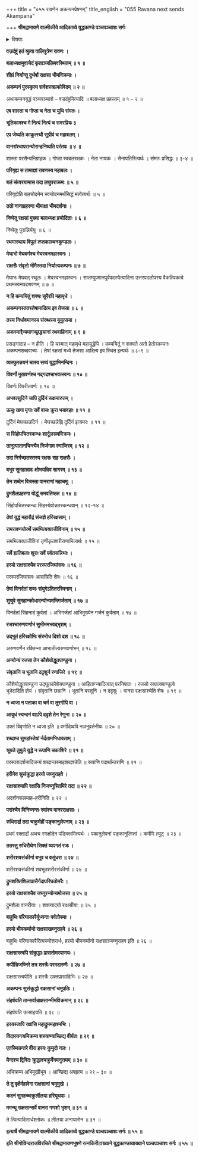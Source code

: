 +++
title = "०५५ रावणेन अकम्पनप्रेषणम्"
title_english = "055 Ravana next sends Akampana"

+++
**श्रीमद्रामायणे वाल्मीकीये आदिकाव्ये युद्धकाण्डे पञ्चपञ्चाशः सर्गः**


<details><summary>विषयाः</summary>

रावणप्रेरणयाऽकंपने नरणायनिर्याणम् ॥ १ ॥ वानरराक्षससेनयोर्महायुद्धम् ॥ २ ॥

</details>




**वज्रदंष्ट्रं हतं श्रुत्वा वालिपुत्रेण रावणः ।**

**बलाध्यक्षमुवाचेदं कृताञ्जलिमवस्थितम् ॥ १ ॥**

**शीघ्रं निर्यान्तु दुर्धर्षा राक्षसा भीमविक्रमाः ।**

**अकम्पनं पुरस्कृत्य सर्वशस्त्रप्रकोविदम् ॥ २ ॥**

अथाकम्पनयुद्धं पञ्चपञ्चाशे – वज्रदंष्ट्रमित्यादि ॥ बलाध्यक्ष प्रहस्तम् ॥ १ – २ ॥



**एष शास्ता च गोप्ता च नेता च युधि संमतः ।**

**भूतिकामश्च मे नित्यं नित्यं च समरप्रियः ३**

**एप जेष्यति काकुत्स्थौ सुग्रीवं च महाबलम् ।**

**वानरांश्चापरान्घोरान्हनिष्यति परंतपः ॥ ४ ॥**

शास्ता परसैन्यनिग्राहक । गोप्ता स्वबलरक्षकः । नेता नायकः । सेनापतिरित्यर्थः । संमतः प्रसिद्धः ॥ ३-४ ॥



**परिगृह्य स तामाज्ञां रावणस्य महाबलः ।**

**बलं संत्वरयामास तदा लघुपराक्रमः ॥ ५ ॥**

परिगृह्येति बलचोदनेन स्वचोदनमर्थसिद्धं मत्वेत्यर्थः ॥ ५ ॥

**ततो नानाप्रहरणा भीमाक्षा भीमदर्शनाः ।**

**निष्पेतू रक्षसां मुख्या बलाध्यक्ष प्रचोदिताः ॥ ६ ॥**

निष्पेतुः पुरान्निर्ययुः ॥ ६ ॥



**रथमास्थाय विपुलं तप्तकाञ्चनकुण्डलः ।**

**मेघाभो मेघवर्णश्च मेघस्वनमहास्वनः ।**

**राक्षसैः संवृतो भीमैस्तदा निर्यात्यकम्पनः ॥ ७ ॥**

मेघाभः मेघवत् स्थूलः । मेघस्वनमहास्वनः । सप्तम्युपमानपूर्वपदस्येत्यादिना उत्तरपदलोपस्य वैकल्पिकत्वे प्रथमस्वनपदश्रवणम् ॥ ७ ॥



**न हि कम्पयितुं शक्यः सुरैरपि महामृधे ।**

**अकम्पनस्ततस्तेषामादित्य इव तेजसा ॥ ८ ॥**

**तस्य निर्धावमानस्य संरब्धस्य युयुत्सया ।**

**अकस्माद्दैन्यमागच्छ्रद्धयानां रथवाहिनाम् ॥ ९ ॥**

प्रसङ्गादाह – न हीति । हि यस्मात् महामृधे महायुद्धेपि । कम्पयितुं न शक्यते अतो हेतोरकम्पनः अकम्पनशब्दवाच्यः । तेषां रक्षसां मध्ये तेजसा आदित्य इव स्थित इत्यर्थः ॥ ८-९ ॥



**व्यस्फुरन्नयनं चास्य सव्यं युद्धाभिनन्दिनः ।**

**विवर्णो मुखवर्णश्च गद्गदश्चाभवत्स्वनः ॥ १० ॥**

विवर्णः विपरीतवर्णः ॥ १० ॥



**अभवत्सुदिने चापि दुर्दिनं रूक्षमारुतम् ।**

**ऊचुः खगा मृगाः सर्वे वाचः क्रूरा भयावहाः ॥ ११ ॥**

दुर्दिनं मेघच्छन्नदिनं । मेघच्छन्नेह्नि दुर्दिनं इत्यमरः ॥ ११ ॥



**स सिंहोपचितस्कन्धः शार्दूलसमविक्रमः ।**

**तानुत्पातानचिन्त्यैव निर्जगाम रणाजिरम् ॥ १२ ॥**

**तदा निर्गच्छतस्तस्य रक्षसः सह राक्षसैः ।**

**बभूव सुमहान्नादः क्षोभयन्निव सागरम् ॥ १३ ॥**

**तेन शब्देन वित्रस्ता वानराणां महाचमूः ।**

**द्रुमशैलप्रहरणा योद्धुं समवतिष्ठत ॥ १४ ॥**

सिंहोपचितस्कन्धः सिंहस्येवोन्नतस्कन्धवान् ॥ १२-१४ ॥



**तेषां युद्धं महारौद्रं संजज्ञे हरिरक्षसाम् ।**

**रामरावणयोरर्थे समभित्यक्तजीविनाम् ॥ १५ ॥**

समभित्यक्तजीविनां तृणीकृतशरीराणामित्यर्थः ॥ १५ ॥



**सर्वे ह्यतिबलाः शूराः सर्वे पर्वतसन्निभाः ।**

**हरयो राक्षसाश्चैव परस्परजिघांसवः ॥ १६ ॥**

परस्परजिघांसवः आसन्निति शेषः ॥ १६ ॥



**तेषां विनर्दतां शब्दः संयुगेऽतितरस्विनाम् ।**

**शुश्रुवे सुमहान्क्रोधादन्योन्यमभिगर्जताम् ॥ १७ ॥**

विनर्दतां सिंहनादं कुर्वतां । अभिगर्जतां आभिमुख्येन गर्जनं कुर्वताम् ॥ १७ ॥



**रजश्चारुणवर्णाभं सुभीममभवद्भृशम् ।**

**उद्भूतं हरिरक्षोभिः संरुरोध दिशो दश ॥ १८ ॥**

अरुणवर्णेन रक्तिम्ना आभातीत्यरुणवर्णाभम् ॥ १८ ॥



**अन्योन्यं रजसा तेन कौशेयोद्धूतपाण्डुना ।**

**संवृतानि च भूतानि ददृशुर्न रणाजिरे ॥ १९ ॥**

कौशेयोद्धूतपाण्डुना उद्घूतकौशेयपाण्डुना । आहिताग्न्यादित्वात् परनिपातः । रजसो रक्तत्वपाण्डुत्वे भूभेदादिति ज्ञेयं । संवृतानि छन्नानि । भूतानि वस्तूनि । न ददृशुः । वानरा राक्षसाश्चेति शेषः ॥ १९ ॥



**न ध्वजा न पताका वा चर्म वा तुरगोपि वा ।**

**आयुधं स्यन्दनं वाऽपि ददृशे तेन रेणुना ॥ २० ॥**

उक्तं विवृणोति न ध्वजा इति ॥ वर्मादिष्वपि नञनुवर्तनीयः ॥ २० ॥



**शब्दश्च सुमहांस्तेषां र्नर्दतामभिधावताम् ।**

**श्रूयते तुमुले युद्धे न रूपाणि चकाशिरे ॥ २१ ॥**

परस्परादर्शनादिजन्यं शब्दान्तरमाहशब्दश्चेति ॥ रूपाणि पदार्थान्तराणि ॥ २१ ॥



**हरीनेव सुसंक्रुद्धा हरयो जघ्नुराहवे ।**

**राक्षसाश्चापि रक्षांसि निजघ्नुस्तिमिरे तदा ॥ २२ ॥**

अदर्शनफलमाह–हरीनिति ॥ २२ ॥



**परांश्चैव विनिघ्नन्तः स्वांश्च वानरराक्षसाः ।**

**रुधिरार्द्रा तदा चक्रुर्महीं पङ्कानुलेपनाम् ॥ २३ ॥**

प्रथमं रक्तार्द्रां अथच रणक्षोदेन पङ्क्लिमित्यर्थः । पकानुलेपनां पङ्कानुलिप्तां । कर्मणि ल्युट् ॥ २३ ॥



**ततस्तु रुधिरौघेण सिक्तं व्यपगतं रजः ।**

**शरीरशवसंकीर्णा बभूव च वसुंधरा ॥ २४ ॥**

शरीरशवसंकीर्णा शवभूतशरीरसंकीर्णा ॥ २४ ॥



**द्रुमशक्तिशिलाप्रासैर्गदापरिघतोमरैः ।**

**हरयो राक्षसाश्चैव जघ्नुरन्योन्यमोजसा ॥ २५ ॥**

द्रुमशैला वानरीयाः । शक्त्यादयो राक्षसीयाः ॥ २५ ॥



**बाहुभिः परिघाकारैर्युध्यन्तः पर्वतोपमाः ।**

**हरयो भीमकर्माणो राक्षसाखघ्नुराहवे ॥ २६ ॥**

बाहुभिः परिघाकारैरित्यस्योत्तरार्धः, हरयो भीमकर्माणो राक्षसाञ्जघ्नुराहव इति ॥ २६ ॥



**राक्षसास्त्वपि संक्रुद्धाः प्रासतोमरपाणयः ।**

**कपीन्निजघ्निरे तत्र शस्त्रैः परमदारुणैः ॥ २७ ॥**

राक्षसास्त्वपीति ॥ शस्त्रैः उक्तप्रासादिभिः ॥ २७ ॥



**अकम्पनः सुसंक्रुद्धो राक्षसानां चमूपतिः ।**

**संहर्षयति तान्सर्वान्राक्षसान्भीमविक्रमान् ॥ २८ ॥**

संहर्षयति उत्साहयति ॥ २८ ॥



**हरयस्त्वपि रक्षांसि महाद्रुममहाश्मभिः ।**

**विदारयन्त्यमिक्रम्य शस्त्राण्याच्छिद्य वीर्यतः ॥ २९ ॥**

**एतस्मिन्नन्तरे वीरा हरयः कुमुदो नलः ।**

**मैन्दश्च द्विविदः क्रुद्धाश्चक्रुर्वेगमनुत्तमम् ॥ ३० ॥**

अभिक्रम्य अभिमुखीभूय । आच्छिद्य अपहृत्य ॥ २९ – ३० ॥

**ते तु वृक्षैर्महावेगा राक्षसानां चमूमुखे ।**

**कदनं सुमहच्चक्रुर्लीलया हरियूथपाः ।**

**ममन्थू राक्षसान्सर्वे वानरा गणशो भृशम् ॥ ३१ ॥**

ते त्वित्यादिसार्धश्लोकः ॥ लीलया अनायासेन ॥ ३१ ॥



**इत्यार्षे श्रीमद्रामायणे वाल्मीकीये आदिकाव्ये युद्धकाण्डे पञ्चपञ्चाशः सर्गः ॥ ५५ ॥**

**इति श्रीगोविन्दराजविरचिते श्रीमद्रामायणभूषणे रत्नकिरीटाख्याने युद्धकाण्डव्याख्याने पञ्चपञ्चाशः सर्गः ॥ ५५ ॥**
